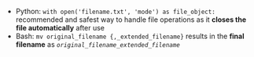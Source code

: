 - Python: `with open('filename.txt', 'mode') as file_object:` recommended and safest way to handle file operations as it **closes the file automatically** after use
- Bash: `mv original_filename {,_extended_filename}` results in the **final filename** as *`original_filename_extended_filename`*
